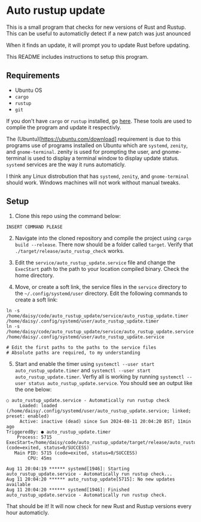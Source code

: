 # Auto rustup update

This is a small program that checks for new versions of Rust and Rustup.
This can be useful to automaticlly detect if a new patch was just anounced

When it finds an update, it will prompt you to update Rust before
updating.

This README includes instructions to setup this program.

## Requirements

- Ubuntu OS
- `cargo`
- `rustup`
- `git`

If you don't have `cargo` or `rustup` installed, go
[here](https://www.rust-lang.org/tools/install). These tools are used to
complie the program and update it respectivly.

The (Ubuntu)[https://ubuntu.com/download] requirement is due to this
programs use of programs installed on Ubuntu which are `systemd`,
`zenity`, and `gnome-terminal`. zenity is used for prompting the user, and
gnome-terminal is used to display a terminal window to display update
status. `systemd` services are the way it runs automaticly.

I think any Linux distrobution that has `systemd`, `zenity`, and
`gnome-terminal` should work. Windows machines will not work without
manual tweaks.

## Setup

1. Clone this repo using the command below:

```
INSERT COMMAND PLEASE
```

2. Navigate into the cloned repository and compile the project using
`cargo build --release`. There now should be a folder called `target`.
Verify that `./target/release/auto_rustup_check` works.

3. Edit the `service/auto_rustup_update.service` file and change the
`ExecStart` path to the path to your location compiled binary. Check the
home directory.

4. Move, or create a soft link, the service files in the `service` directory to the `~/.config/systemd/user` directory. Edit the following commands to create a soft link:

```
ln -s /home/daisy/code/auto_rustup_update/service/auto_rustup_update.timer /home/daisy/.config/systemd/user/auto_rustup_update.timer
ln -s /home/daisy/code/auto_rustup_update/service/auto_rustup_update.service /home/daisy/.config/systemd/user/auto_rustup_update.service

# Edit the first paths to the paths to the service files
# Absolute paths are required, to my understanding
```

5. Start and enable the timer using `systemctl --user start auto_rustup_update.timer` and `systemctl --user start auto_rustup_update.timer`. Verfiy all is working by running `systemctl --user status auto_rustup_update.service`. You should see an output like the one below:

```
○ auto_rustup_update.service - Automatically run rustup check
     Loaded: loaded (/home/daisy/.config/systemd/user/auto_rustup_update.service; linked; preset: enabled)
     Active: inactive (dead) since Sun 2024-08-11 20:04:20 BST; 11min ago
TriggeredBy: ● auto_rustup_update.timer
    Process: 5715 ExecStart=/home/daisy/code/auto_rustup_update/target/release/auto_rustup_update (code=exited, status=0/SUCCESS)
   Main PID: 5715 (code=exited, status=0/SUCCESS)
        CPU: 45ms

Aug 11 20:04:19 ****** systemd[1946]: Starting auto_rustup_update.service - Automatically run rustup check...
Aug 11 20:04:20 ****** auto_rustup_update[5715]: No new updates available
Aug 11 20:04:20 ****** systemd[1946]: Finished auto_rustup_update.service - Automatically run rustup check.
```

That should be it! It will now check for new Rust and Rustup versions
every hour automaticly.